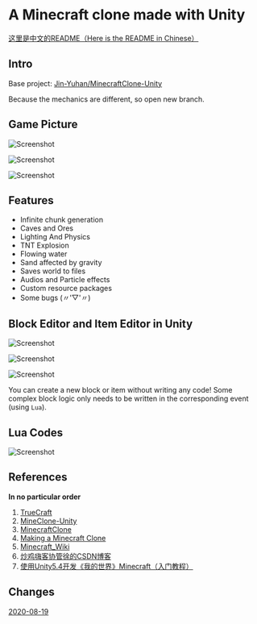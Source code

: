 # A Minecraft clone made with Unity

[这里是中文的README（Here is the README in Chinese）](README_CN.md)

## Intro
Base project: [Jin-Yuhan/MinecraftClone-Unity](https://github.com/Jin-Yuhan/MinecraftClone-Unity)

Because the mechanics are different, so open new branch.

## Game Picture

![Screenshot](Screenshots/0.png)

![Screenshot](Screenshots/1.png)

![Screenshot](Screenshots/2.png)



## Features

* Infinite chunk generation
* Caves and Ores
* Lighting And Physics
* TNT Explosion
* Flowing water
* Sand affected by gravity
* Saves world to files
* Audios and Particle effects
* Custom resource packages
* Some bugs (〃'▽'〃)



## Block Editor and Item Editor in Unity

![Screenshot](Screenshots/3.png)

![Screenshot](Screenshots/4.png)

![Screenshot](Screenshots/5.png)



You can create a new block or item without writing any code! Some complex block logic only needs to be written in the corresponding event (using `Lua`).

## Lua Codes

![Screenshot](Screenshots/6.png)



## References

**In no particular order**

1. [TrueCraft](https://github.com/ddevault/TrueCraft)
2. [MineClone-Unity](https://github.com/bodhid/MineClone-Unity)
3. [MinecraftClone](https://github.com/Shedelbower/MinecraftClone)
4. [Making a Minecraft Clone](https://www.shedelbower.dev/projects/minecraft_clone/)
5. [Minecraft_Wiki](https://minecraft-zh.gamepedia.com/Minecraft_Wiki)
6. [炒鸡嗨客协管徐的CSDN博客](https://blog.csdn.net/xfgryujk)
7. [使用Unity5.4开发《我的世界》Minecraft（入门教程）](http://www.sikiedu.com/my/course/36)

## Changes

[2020-08-19](CHANGE_LOG-2020-08-19.md)